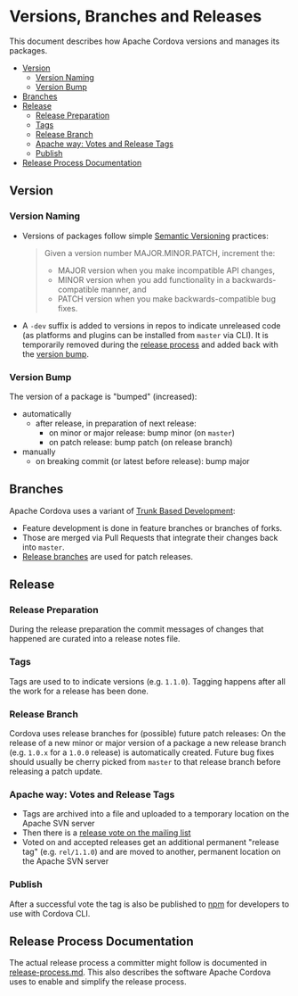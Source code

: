 # Versions, Branches and Releases

This document describes how Apache Cordova versions and manages its packages.

- [Version](#version)
  * [Version Naming](#version-naming)
  * [Version Bump](#version-bump)
- [Branches](#branches)
- [Release](#release)
  * [Release Preparation](#release-preparation)
  * [Tags](#tags)
  * [Release Branch](#release-branch)
  * [Apache way: Votes and Release Tags](#apache-way-votes-and-release-tags)
  * [Publish](#publish)
- [Release Process Documentation](#release-process-documentation)

## Version

### Version Naming

- Versions of packages follow simple [Semantic Versioning](https://semver.org/) practices:
  > Given a version number MAJOR.MINOR.PATCH, increment the:
  > - MAJOR version when you make incompatible API changes,
  > - MINOR version when you add functionality in a backwards-compatible manner, and
  > - PATCH version when you make backwards-compatible bug fixes.
- A `-dev` suffix is added to versions in repos to indicate unreleased code (as platforms and plugins can be installed from `master` via CLI). It is temporarily removed during the [release process](#release) and added back with the [version bump](#version-bump).

### Version Bump

The version of a package is "bumped" (increased):

- automatically 
  - after release, in preparation of next release: 
    - on minor or major release: bump minor (on `master`)
    - on patch release: bump patch (on release branch)
- manually
  - on breaking commit (or latest before release): bump major

## Branches

Apache Cordova uses a variant of [Trunk Based Development](https://trunkbaseddevelopment.com):

- Feature development is done in feature branches or branches of forks. 
- Those are merged via Pull Requests that integrate their changes back into `master`.
- [Release branches](#release-branch) are used for patch releases.

## Release

### Release Preparation

During the release preparation the commit messages of changes that happened are curated into a release notes file.

### Tags

Tags are used to to indicate versions (e.g. `1.1.0`). Tagging happens after all the work for a release has been done.

### Release Branch

Cordova uses release branches for (possible) future patch releases: On the release of a new minor or major version of a package a new release branch (e.g. `1.0.x` for a `1.0.0` release) is automatically created. Future bug fixes should usually be cherry picked from `master` to that release branch before releasing a patch update.

### Apache way: Votes and Release Tags

- Tags are archived into a file and uploaded to a temporary location on the Apache SVN server
- Then there is a [release vote on the mailing list](release-voting.md)
- Voted on and accepted releases get an additional permanent "release tag" (e.g. `rel/1.1.0`) and are moved to another, permanent location on the Apache SVN server

### Publish

After a successful vote the tag is also be published to [npm](https://www.npmjs.com/) for developers to use with Cordova CLI.

## Release Process Documentation

The actual release process a committer might follow is documented in [release-process.md](release-process.md). This also describes the software Apache Cordova uses to enable and simplify the release process.
